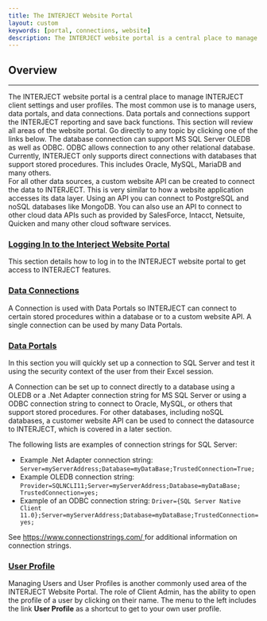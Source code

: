 ```yaml
---
title: The INTERJECT Website Portal
layout: custom
keywords: [portal, connections, website]
description: The INTERJECT website portal is a central place to manage INTERJECT client settings and user profiles.
---
```


##  **Overview**
---

The INTERJECT website portal is a central place to manage INTERJECT client settings and user profiles. The most common use is to manage users, data portals, and data connections. Data portals and connections support the INTERJECT reporting and save back functions. This section will review all areas of the website portal. Go directly to any topic by clicking one of the links below. The database connection can support MS SQL Server OLEDB as well as ODBC. ODBC allows connection to any other relational database. Currently, INTERJECT only supports direct connections with databases that support stored procedures. This includes Oracle, MySQL, MariaDB and many others.   
For all other data sources, a custom website API can be created to connect the data to INTERJECT. This is very similar to how a website application accesses its data layer. Using an API you can connect to PostgreSQL and noSQL databases like MongoDB. You can also use an API to connect to other cloud data APIs such as provided by SalesForce, Intacct, Netsuite, Quicken and many other cloud software services.   
  


###  [ Logging In to the Interject Website Portal ](/wPortal/Logging-In-to-Website-Portal.html)

This section details how to log in to the INTERJECT website portal to get access to INTERJECT features. 

###  [ Data Connections ](/wPortal/Data-Connections.html)

A Connection is used with Data Portals so INTERJECT can connect to certain stored procedures within a database or to a custom website API. A single connection can be used by many Data Portals. 

###  [ Data Portals ](/wPortal/Data-Portals.html)

In this section you will quickly set up a connection to SQL Server and test it using the security context of the user from their Excel session. 

A Connection can be set up to connect directly to a database using a OLEDB or a .Net Adapter connection string for MS SQL Server or using a ODBC connection string to connect to Oracle, MySQL, or others that support stored procedures. For other databases, including noSQL databases, a customer website API can be used to connect the datasource to INTERJECT, which is covered in a later section. 

The following lists are examples of connection strings for SQL Server: 

  * Example .Net Adapter connection string: `Server=myServerAddress;Database=myDataBase;TrustedConnection=True;`
  * Example OLEDB connection string: `Provider=SQLNCLI11;Server=myServerAddress;Database=myDataBase; TrustedConnection=yes;` 
  * Example of an ODBC connection string: `Driver={SQL Server Native Client 11.0};Server=myServerAddress;Database=myDataBase;TrustedConnection=yes;` 



See  [ https://www.connectionstrings.com/  ](https://www.connectionstrings.com/) for additional information on connection strings. 

###  [ User Profile ](/wPortal/User-Profile.html)

Managing Users and User Profiles is another commonly used area of the INTERJECT Website Portal. The role of Client Admin, has the ability to open the profile of a user by clicking on their name. The menu to the left includes the link **User Profile** as a shortcut to get to your own user profile.   
  

